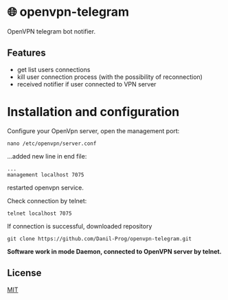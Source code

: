 # 🌐 openvpn-telegram

OpenVPN telegram bot notifier.

## Features

 - get list users connections
 - kill user connection process (with the possibility of reconnection)
 - received notifier if user connected to VPN server

# Installation and configuration

Configure your OpenVpn server, open the management port:

```shell
nano /etc/openvpn/server.conf
```

...added new line in end file:

```text
...
management localhost 7075
```

restarted openvpn service.

Check connection by telnet:

```shell
telnet localhost 7075
```

If connection is successful, downloaded repository

```shell
git clone https://github.com/Danil-Prog/openvpn-telegram.git
```

**Software work in mode Daemon, connected to OpenVPN server by telnet.**

## License

[MIT](https://choosealicense.com/licenses/mit/)
